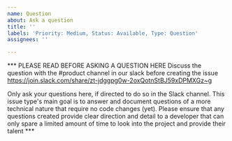 ```yaml
---
name: Question
about: Ask a question
title: ''
labels: 'Priority: Medium, Status: Available, Type: Question'
assignees: ''

---
```


*** PLEASE READ BEFORE ASKING A QUESTION HERE
Discuss the question with the #product channel in our slack before creating the issue https://join.slack.com/share/zt-jdggpg0w-2oxQotnStBJ59xDPMXGz~g

Only ask your questions here, if directed to do so in the Slack channel. This issue type's main goal is to answer and document questions of a more technical nature that require no code changes (yet). 
Please ensure that any questions created provide clear direction and detail to a developer that can only spare a limited amount of time to look into the project and provide their talent ***
